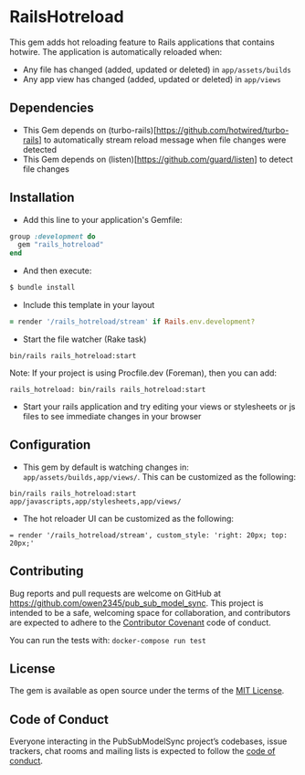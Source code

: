 # RailsHotreload

This gem adds hot reloading feature to Rails applications that contains hotwire. The application is automatically reloaded when:
- Any file has changed (added, updated or deleted) in `app/assets/builds`
- Any app view has changed (added, updated or deleted) in `app/views`

## Dependencies
- This Gem depends on (turbo-rails)[https://github.com/hotwired/turbo-rails] to automatically stream reload message when file changes were detected
- This Gem depends on (listen)[https://github.com/guard/listen] to detect file changes

## Installation
- Add this line to your application's Gemfile:
```ruby
group :development do
  gem "rails_hotreload"
end
```
- And then execute:
```bash
$ bundle install
```
- Include this template in your layout
```ruby
= render '/rails_hotreload/stream' if Rails.env.development?
```

- Start the file watcher (Rake task)
```
bin/rails rails_hotreload:start
```
Note: If your project is using Procfile.dev (Foreman), then you can add:
```
rails_hotreload: bin/rails rails_hotreload:start
```
- Start your rails application and try editing your views or stylesheets or js files to see immediate changes in your browser

## Configuration
- This gem by default is watching changes in: `app/assets/builds,app/views/`. This can be customized as the following: 
```
bin/rails rails_hotreload:start app/javascripts,app/stylesheets,app/views/
```
- The hot reloader UI can be customized as the following:
```
= render '/rails_hotreload/stream', custom_style: 'right: 20px; top: 20px;'
```

## Contributing
Bug reports and pull requests are welcome on GitHub at https://github.com/owen2345/pub_sub_model_sync. This project is intended to be a safe, welcoming space for collaboration, and contributors are expected to adhere to the [Contributor Covenant](http://contributor-covenant.org) code of conduct.    

You can run the tests with: `docker-compose run test`

## License
The gem is available as open source under the terms of the [MIT License](https://opensource.org/licenses/MIT).

## **Code of Conduct**

Everyone interacting in the PubSubModelSync project’s codebases, issue trackers, chat rooms and mailing lists is expected to follow the [code of conduct](https://github.com/[USERNAME]/pub_sub_model_sync/blob/master/CODE_OF_CONDUCT.md).
